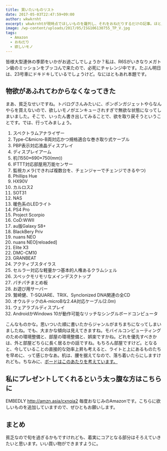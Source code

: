```yaml
---
title: 買いたいものリスト
date: 2017-05-03T22:47:59+09:00
author: wkwkrnht
excerpt: wkwkrnhtが現時点でほしいものを羅列し、それをおねだりするだけの記事。ほとんどは、自らによって手に入れるはず。
image: /wp-content/uploads/2017/05/ISG106130755_TP_V.jpg
tags:
  - Amazon
  - おねだり
  - 欲しいモノ
---
```

皆様大型連休の季節をいかがお過ごしでしょうか？私は、R6Sがいきなりメガトン級のミッションをブッコんで来たので、必死にチャレンジ中です。たぶん明日は、23号車にドキドキしているでしょうけど。なにはともあれ本題です。

## 物欲があふれてわからなくなってきた

まあ、貧乏なせいですね。トバログさんみたいに、ポンポンガジェットやらなんやらを買えないので、欲しいモノがエンキューされすぎで無欲な状態になってしまいました。そこで、いったん書き出してみることで、欲を取り戻そうということです。では、行ってみましょう。

  1. スペクトラムアナライザー
  2. Type-C&micro-B両対応かつ規格適合な巻き取り式ケーブル
  3. PBP表示対応液晶ディスプレイ
  4. ディスプレイアーム
  5. 机(1550\*690\*750(mm))
  6. IFTTT対応部屋用万能センサー
  7. 監視カメラ(できれば複数台を、チェンジャーでチェンジできるやつ)
  8. Phillips Hue
  9. HX90V
 10. カルロス2
 11. SOT31
 12. NAS
 13. 暖色系のLEDライト
 14. PS4 Pro
 15. Project Scorpio
 16. CoD:WWII
 17. au版Galaxy S8+
 18. BlackBery Priv
 19. nuans NEO
 20. nuans NEO[reloaded]
 21. Elite X3
 22. DMC-CM10
 23. GRANBEAT
 24. アクティブスタイラス
 25. セルラー対応な軽量かつ基本的人権あるクラムシェル
 26. スペックモリモリなメインデスクトップ
 27. パチパチまとめ板
 28. お遊び用サーバー
 29. 鷲崎健、T-SQUARE、TRIX、Synclonized DNA関連の全CD
 30. オウルテックのA-microBな2.4A対応ケーブル(2.0m)
 31. ウェアラブルディスプレイ
 32. AndroidかWindows 10が動作可能なリッチなシングルボードコンピュータ

こんなものかな。思いついた順に書いたからジャンルがまちまちになってしまいましたね。でも、大まかな傾向は見えてきますね。モバイルコンピューティングのための環境整備と、部屋の環境整備と、娯楽ですかね。どれを優先すべきかは、外と部屋どちらに長く居るかの話ですね。もちろん部屋ですけど。となると、今していることの直接的な効率上昇も考えると、ライトと上にあるものたちを早めに、って感じかなあ。机は、腰を据えてなので、落ち着いたらにしますけれども。ちなみに、[ボードはこのあたりを考えています。](https://www.switch-science.com/catalog/3251)

## 私にプレゼントしてくれるという太っ腹な方はこちらに

EMBEDLY http://amzn.asia/cxnqia2
毎度おなじみのAmazonです。こちらに欲しいものを追加していますので、ぜひともお願いします。

## まとめ

貧乏なので旬を過ぎるかもですけれども、着実にコアとなる部分はそろえていきたいと思います。いい買い物ができますように。